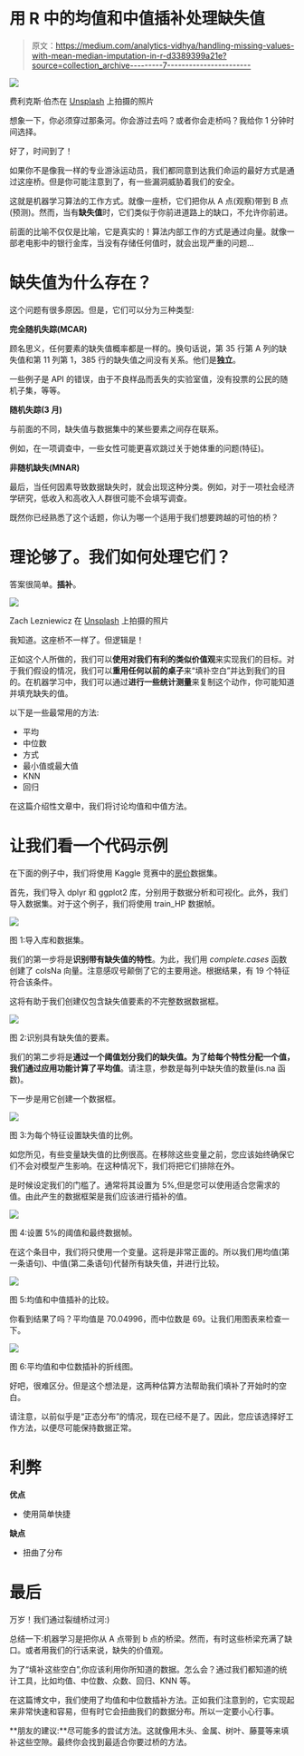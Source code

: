 # 用 R 中的均值和中值插补处理缺失值

> 原文：<https://medium.com/analytics-vidhya/handling-missing-values-with-mean-median-imputation-in-r-d3389399a21e?source=collection_archive---------7----------------------->

![](img/2668db9fa7a8e8b25735fe9a0aa265e0.png)

费利克斯·伯杰在 [Unsplash](https://unsplash.com?utm_source=medium&utm_medium=referral) 上拍摄的照片

想象一下，你必须穿过那条河。你会游过去吗？或者你会走桥吗？我给你 1 分钟时间选择。

好了，时间到了！

如果你不是像我一样的专业游泳运动员，我们都同意到达我们命运的最好方式是通过这座桥。但是你可能注意到了，有一些漏洞威胁着我们的安全。

这就是机器学习算法的工作方式。就像一座桥，它们把你从 A 点(观察)带到 B 点(预测)。然而，当有**缺失值**时，它们类似于你前进道路上的缺口，不允许你前进。

前面的比喻不仅仅是比喻，它是真实的！算法内部工作的方式是通过向量。就像一部老电影中的银行金库，当没有存储任何值时，就会出现严重的问题…

# 缺失值为什么存在？

这个问题有很多原因。但是，它们可以分为三种类型:

**完全随机失踪(MCAR)**

顾名思义，任何要素的缺失值概率都是一样的。换句话说，第 35 行第 A 列的缺失值和第 11 列第 1，385 行的缺失值之间没有关系。他们是**独立**。

一些例子是 API 的错误，由于不良样品而丢失的实验室值，没有投票的公民的随机子集，等等。

**随机失踪(3 月)**

与前面的不同，缺失值与数据集中的某些要素之间存在联系。

例如，在一项调查中，一些女性可能更喜欢跳过关于她体重的问题(特征)。

**非随机缺失(MNAR)**

最后，当任何因素导致数据缺失时，就会出现这种分类。例如，对于一项社会经济学研究，低收入和高收入人群很可能不会填写调查。

既然你已经熟悉了这个话题，你认为哪一个适用于我们想要跨越的可怕的桥？

# 理论够了。我们如何处理它们？

答案很简单。**插补**。

![](img/4319fc13ed69cfd4501ac661e5f3a62d.png)

Zach Lezniewicz 在 [Unsplash](https://unsplash.com?utm_source=medium&utm_medium=referral) 上拍摄的照片

我知道。这座桥不一样了。但逻辑是！

正如这个人所做的，我们可以**使用对我们有利的类似价值观**来实现我们的目标。对于我们假设的情况，我们可以**重用任何以前的桌子**来“填补空白”并达到我们的目的。在机器学习中，我们可以通过**进行一些统计测量**来复制这个动作，你可能知道并填充缺失的值。

以下是一些最常用的方法:

*   平均
*   中位数
*   方式
*   最小值或最大值
*   KNN
*   回归

在这篇介绍性文章中，我们将讨论均值和中值方法。

# 让我们看一个代码示例

在下面的例子中，我们将使用 Kaggle 竞赛中的[房价](https://www.kaggle.com/c/house-prices-advanced-regression-techniques/overview)数据集。

首先，我们导入 dplyr 和 ggplot2 库，分别用于数据分析和可视化。此外，我们导入数据集。对于这个例子，我们将使用 train_HP 数据帧。

![](img/7b72eb129146e5d72badc5d0077c5db0.png)

图 1:导入库和数据集。

我们的第一步将是**识别带有缺失值的特性**。为此，我们用 *complete.cases* 函数创建了 colsNa 向量。注意感叹号颠倒了它的主要用途。根据结果，有 19 个特征符合该条件。

这将有助于我们创建仅包含缺失值要素的不完整数据数据框。

![](img/2409ea5d721905ada8b54029a0223751.png)

图 2:识别具有缺失值的要素。

我们的第二步将是**通过一个阈值划分我们的缺失值。**为了给每个特性分配一个值，我们通过应用功能计算了**平均值**。请注意，参数是每列中缺失值的数量(is.na 函数)。

下一步是用它创建一个数据框。

![](img/3ff3e82f6e37b5e149104708de205de3.png)

图 3:为每个特征设置缺失值的比例。

如您所见，有些变量缺失值的比例很高。在移除这些变量之前，您应该始终确保它们不会对模型产生影响。在这种情况下，我们将把它们排除在外。

是时候设定我们的门槛了。通常将其设置为 5%,但是您可以使用适合您需求的值。由此产生的数据框架是我们应该进行插补的值。

![](img/78a98759fc8542b6b9c589849979b19d.png)

图 4:设置 5%的阈值和最终数据帧。

在这个条目中，我们将只使用一个变量。这将是非常正面的。所以我们用均值(第一条语句)、中值(第二条语句)代替所有缺失值，并进行比较。

![](img/a3e13b08d5b2fa8600064797eddf3c80.png)

图 5:均值和中值插补的比较。

你看到结果了吗？平均值是 70.04996，而中位数是 69。让我们用图表来检查一下。

![](img/3f0023b7b18ab70b146f33b96b5cd033.png)

图 6:平均值和中位数插补的折线图。

好吧，很难区分。但是这个想法是，这两种估算方法帮助我们填补了开始时的空白。

请注意，以前似乎是“正态分布”的情况，现在已经不是了。因此，您应该选择好工作方法，以便尽可能保持数据正常。

# 利弊

**优点**

*   使用简单快捷

**缺点**

*   扭曲了分布

# 最后

万岁！我们通过裂缝桥过河:)

总结一下:机器学习是把你从 A 点带到 b 点的桥梁。然而，有时这些桥梁充满了缺口。或者用我们的行话来说，缺失的价值观。

为了“填补这些空白”,你应该利用你所知道的数据。怎么会？通过我们都知道的统计工具，比如均值、中位数、众数、回归、KNN 等。

在这篇博文中，我们使用了均值和中位数插补方法。正如我们注意到的，它实现起来非常快速和容易，但有时它会扭曲我们的数据分布。所以一定要小心行事。

**朋友的建议:**尽可能多的尝试方法。这就像用木头、金属、树叶、藤蔓等来填补这些空隙。最终你会找到最适合你要过桥的方法。